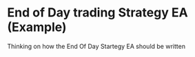# End of Day trading Strategy EA (Example)
Thinking on how the End Of Day Startegy EA should be written

